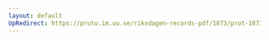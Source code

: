 ```yaml
---
layout: default
UpRedirect: https://pruto.im.uu.se/riksdagen-records-pdf/1873/prot-1873--ak--219.pdf
---
```

